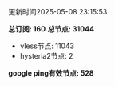 更新时间2025-05-08 23:15:53

**总订阅: 160**
**总节点: 31044**
- vless节点: 11043
- hysteria2节点: 2

**google ping有效节点: 528**
